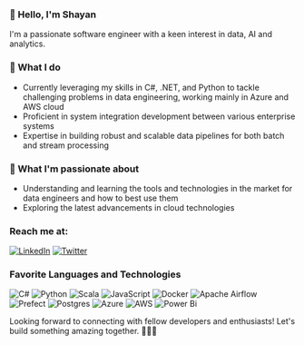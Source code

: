 ### 👋 Hello, I'm Shayan
I'm a passionate software engineer with a keen interest in data, AI and analytics.

### 💼 What I do
- Currently leveraging my skills in C#, .NET, and Python to tackle challenging problems in data engineering, working mainly in Azure and AWS cloud
- Proficient in system integration development between various enterprise systems
- Expertise in building robust and scalable data pipelines for both batch and stream processing

### 🚀 What I'm passionate about
- Understanding and learning the tools and technologies in the market for data engineers and how to best use them
- Exploring the latest advancements in cloud technologies

### Reach me at:
[![LinkedIn](https://img.shields.io/badge/LinkedIn-Profile-informational?style=flat&logo=linkedin&logoColor=white&color=0D76A8)](https://www.linkedin.com/in/shayansohail/)
[![Twitter](https://img.shields.io/badge/Twitter-Profile-informational?style=flat&logo=twitter&logoColor=white&color=1CA2F1)](https://twitter.com/Shayansohail)

### Favorite Languages and Technologies
![C#](https://img.shields.io/badge/c%23-%23239120.svg?style=for-the-badge&logo=c-sharp&logoColor=white)
![Python](https://img.shields.io/badge/python-3670A0?style=for-the-badge&logo=python&logoColor=ffdd54)
![Scala](https://img.shields.io/badge/scala-%23DC322F.svg?style=for-the-badge&logo=scala&logoColor=white)
![JavaScript](https://img.shields.io/badge/javascript-%23323330.svg?style=for-the-badge&logo=javascript&logoColor=%23F7DF1E)
![Docker](https://img.shields.io/badge/docker-%230db7ed.svg?style=for-the-badge&logo=docker&logoColor=white)
![Apache Airflow](https://img.shields.io/badge/Apache%20Airflow-017CEE?style=for-the-badge&logo=Apache%20Airflow&logoColor=white)
![Prefect](https://img.shields.io/badge/Prefect-%23ffffff.svg?style=for-the-badge&logo=prefect&logoColor=white)
![Postgres](https://img.shields.io/badge/postgres-%23316192.svg?style=for-the-badge&logo=postgresql&logoColor=white)
![Azure](https://img.shields.io/badge/azure-%230072C6.svg?style=for-the-badge&logo=microsoftazure&logoColor=white)
![AWS](https://img.shields.io/badge/AWS-%23FF9900.svg?style=for-the-badge&logo=amazon-aws&logoColor=white)
![Power Bi](https://img.shields.io/badge/power_bi-F2C811?style=for-the-badge&logo=powerbi&logoColor=black)

Looking forward to connecting with fellow developers and enthusiasts! Let's build something amazing together. 👨‍💻✨
